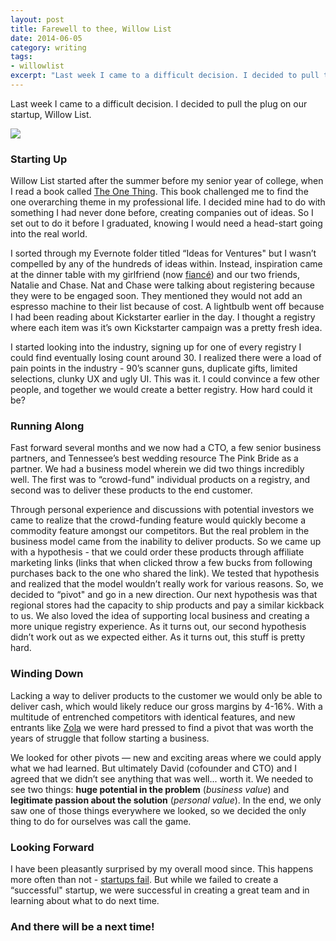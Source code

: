 ```yaml
---
layout: post
title: Farewell to thee, Willow List
date: 2014-06-05
category: writing
tags:
- willowlist
excerpt: "Last week I came to a difficult decision. I decided to pull the plug on our startup, Willow List. Willow List started after the summer before my senior year of college, when I read a book called The One Thing. This book challenged me..."
---
```


Last week I came to a difficult decision. I decided to pull the plug on our startup, Willow List.

![](http://postachio-images.s3-website-us-east-1.amazonaws.com/74eb28143e6bb5b350321213ffddb680.png)

### Starting Up

Willow List started after the summer before my senior year of college, when I read a book called [The One Thing](http://godownwind.co/go-down-wind). This book challenged me to find the one overarching theme in my professional life. I decided mine had to do with something I had never done before, creating companies out of ideas. So I set out to do it before I graduated, knowing I would need a head-start going into the real world.

I sorted through my Evernote folder titled “Ideas for Ventures" but I wasn’t compelled by any of the hundreds of ideas within. Instead, inspiration came at the dinner table with my girlfriend (now [fiancé](http://godownwind.co/my-engagement-story)) and our two friends, Natalie and Chase. Nat and Chase were talking about registering because they were to be engaged soon. They mentioned they would not add an espresso machine to their list because of cost. A lightbulb went off because I had been reading about Kickstarter earlier in the day. I thought a registry where each item was it’s own Kickstarter campaign was a pretty fresh idea.

I started looking into the industry, signing up for one of every registry I could find eventually losing count around 30. I realized there were a load of pain points in the industry - 90’s scanner guns, duplicate gifts, limited selections, clunky UX and ugly UI. This was it. I could convince a few other people, and together we would create a better registry. How hard could it be?

### Running Along

Fast forward several months and we now had a CTO, a few senior business partners, and Tennessee’s best wedding resource The Pink Bride as a partner. We had a business model wherein we did two things incredibly well. The first was to “crowd-fund" individual products on a registry, and second was to deliver these products to the end customer.

Through personal experience and discussions with potential investors we came to realize that the crowd-funding feature would quickly become a commodity feature amongst our competitors. But the real problem in the business model came from the inability to deliver products. So we came up with a hypothesis - that we could order these products through affiliate marketing links (links that when clicked throw a few bucks from following purchases back to the one who shared the link). We tested that hypothesis and realized that the model wouldn’t really work for various reasons. So, we decided to “pivot" and go in a new direction. Our next hypothesis was that regional stores had the capacity to ship products and pay a similar kickback to us. We also loved the idea of supporting local business and creating a more unique registry experience. As it turns out, our second hypothesis didn’t work out as we expected either. As it turns out, this stuff is pretty hard.

### Winding Down

Lacking a way to deliver products to the customer we would only be able to deliver cash, which would likely reduce our gross margins by 4-16%. With a multitude of entrenched competitors with identical features, and new entrants like [Zola](http://www.stylemepretty.com/2014/01/21/wedding-registry-with-zola) we were hard pressed to find a pivot that was worth the years of struggle that follow starting a business.

We looked for other pivots — new and exciting areas where we could apply what we had learned. But ultimately David (cofounder and CTO) and I agreed that we didn’t see anything that was well... worth it. We needed to see two things: **huge potential in the problem** (_business value_) and **legitimate passion about the solution** (_personal value_). In the end, we only saw one of those things everywhere we looked, so we decided the only thing to do for ourselves was call the game.

### Looking Forward

I have been pleasantly surprised by my overall mood since. This happens more often than not - [startups fail](http://www.statisticbrain.com/startup-failure-by-industry). But while we failed to create a “successful" startup, we were successful in creating a great team and in learning about what to do next time.

### And there will be a next time!
